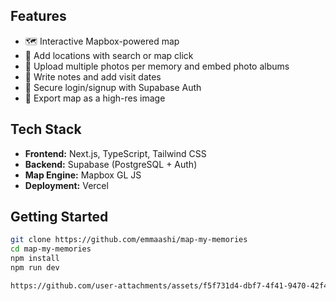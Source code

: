 ## Features

- 🗺️ Interactive Mapbox-powered map
- 📍 Add locations with search or map click
- 📸 Upload multiple photos per memory and embed photo albums
- 📝 Write notes and add visit dates
- 🔐 Secure login/signup with Supabase Auth
- 🧾 Export map as a high-res image

## Tech Stack

- **Frontend:** Next.js, TypeScript, Tailwind CSS
- **Backend:** Supabase (PostgreSQL + Auth)
- **Map Engine:** Mapbox GL JS
- **Deployment:** Vercel

## Getting Started

```bash
git clone https://github.com/emmaashi/map-my-memories
cd map-my-memories
npm install
npm run dev

https://github.com/user-attachments/assets/f5f731d4-dbf7-4f41-9470-42f42259da41

